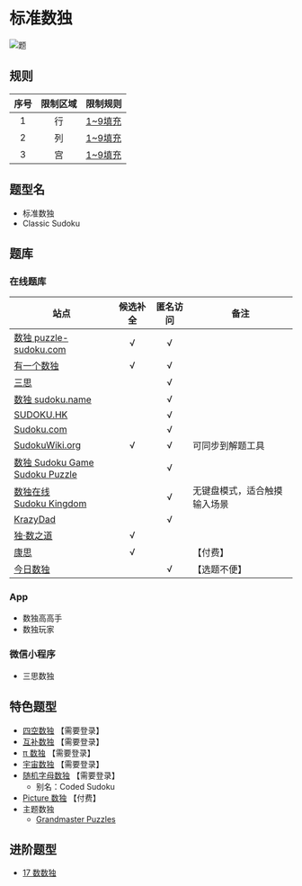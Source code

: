 # 标准数独
<!-- START doctoc generated TOC please keep comment here to allow auto update -->
<!-- DON'T EDIT THIS SECTION, INSTEAD RE-RUN doctoc TO UPDATE -->

<!-- END doctoc generated TOC please keep comment here to allow auto update -->

![题](https://cn.sudoku.today/pic/classsudoku9/9517_124875.png)

## 规则

| 序号  | 限制区域 | 限制规则    |
|:---:|:----:|:--------|
|  1  |  行   | [1~9填充] |
|  2  |  列   | [1~9填充] |
|  3  |  宫   | [1~9填充] |

## 题型名

- 标准数独
- Classic Sudoku

## 题库

### 在线题库

| 站点                                  | 候选补全 | 匿名访问 | 备注             |
|-------------------------------------|:----:|:----:|----------------|
| [数独 puzzle-sudoku.com][]            |  √   |  √   |                |
| [有一个数独][]                           |  √   |  √   |                |
| [三思][]                              |      |  √   |                |
| [数独 sudoku.name][]                  |      |  √   |                |
| [SUDOKU.HK][]                       |      |  √   |                |
| [Sudoku.com][]                      |      |  √   |                |
| [SudokuWiki.org][]                  |  √   |  √   | 可同步到解题工具       |
| [数独 Sudoku Game]<br>[Sudoku Puzzle] |      |  √   |                |
| [数独在线][]<br>[Sudoku Kingdom]        |      |  √   | 无键盘模式，适合触摸输入场景 |
| [KrazyDad][]                        |      |  √   |                |
| [独·数之道][]                           |  √   |      |                |
| [康思][]                              |  √   |      | 【付费】           |
| [今日数独]                              |      |  √   | 【选题不便】         |

### App

- 数独高高手
- 数独玩家

### 微信小程序

- 三思数独

## 特色题型

- [四空数独](http://www.sudokufans.org.cn/lx/game.index.php?type=4e) 【需要登录】
- [互补数独](http://www.sudokufans.org.cn/lx/game.index.php?type=bs) 【需要登录】
- [π 数独](http://www.sudokufans.org.cn/lx/game.index.php?type=pi) 【需要登录】
- [宇宙数独](http://www.sudokufans.org.cn/lx/game.index.php?type=sym) 【需要登录】
- [随机字母数独] 【需要登录】
  - 别名：Coded Sudoku
- [Picture 数独] 【付费】
- 主题数独
  - [Grandmaster Puzzles](https://www.gmpuzzles.com/blog/category/sudoku/classic-sudoku/)

## 进阶题型

- [17 数数独](17数数独.md)

<!-- 题库 -->

[独·数之道]: http://www.sudokufans.org.cn/lx/game.index.php?type=30

[今日数独]: https://cn.sudoku.today/g-classic-sudoku/

[三思]: https://www.12634.com/sudoku/sudoku/level10

[数独在线]: https://sudoku-cn.com/

[数独 puzzle-sudoku.com]: https://cn.puzzle-sudoku.com/?size=5

[数独 sudoku.name]: https://www.sudoku.name/index-cn.php

[数独 Sudoku Game]: http://www.sudokugame.org/

[SUDOKU.HK]: https://sudoku.hk/

[Sudoku.com]: https://sudoku.com/zh

[Sudoku Kingdom]: https://sudokukingdom.com/

[Sudoku Puzzle]: https://cn.sudokupuzzle.org/

[有一个数独]: https://shudu.one/

[康思]: https://www.conceptispuzzles.com/zh/index.aspx?uri=puzzle/sudoku

[KrazyDad]: https://krazydad.com/play/sudoku

[SudokuWiki.org]: https://www.sudokuwiki.org/Daily_Sudoku

<!-- 其他链接 -->

[1~9填充]: ../../rules/rules.md#1to9填充

[随机字母数独]: http://www.sudokufans.org.cn/lx/game.index.php?type=rdm

[Picture 数独]: https://www.conceptispuzzles.com/zh/index.aspx?uri=puzzle/sudoku
